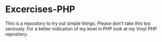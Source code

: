 # Excercises-PHP
This is a repository to try out simple things.
Please don't take this too seriously.
For a better indication of my level in PHP look at my Vinyl PHP repository.
